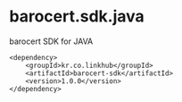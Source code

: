 barocert.sdk.java
================

barocert SDK for JAVA


    <dependency>
        <groupId>kr.co.linkhub</groupId>
        <artifactId>barocert-sdk</artifactId>
        <version>1.0.0</version>
    </dependency>

